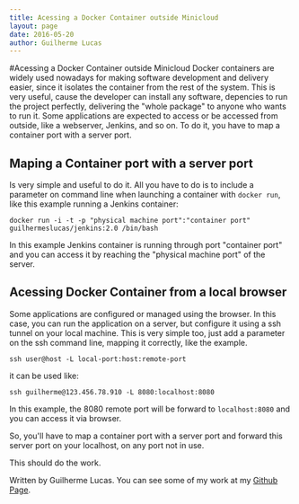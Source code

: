 ```yaml
---
title: Acessing a Docker Container outside Minicloud
layout: page
date: 2016-05-20
author: Guilherme Lucas
---
```



#Acessing a Docker Container outside Minicloud
Docker containers are widely used nowadays for making software development and delivery easier, since it isolates the container from the rest of the system. This is very useful, cause the developer can install any software, depencies to run the project perfectly, delivering the "whole package" to anyone who wants to run it. 
Some applications are expected to access or be accessed from outside, like a webserver, Jenkins, and so on. To do it, you have to map a container port with a server port. 

## Maping a Container port with a server port
Is very simple and useful to do it. All you have to do is to include a parameter on command line when launching a container with ```docker run```, like this example running a Jenkins container:

```
docker run -i -t -p "physical machine port":"container port" guilhermeslucas/jenkins:2.0 /bin/bash
```

In this example Jenkins container is running through port "container port" and you can access it by reaching the "physical machine port" of the server. 

## Acessing Docker Container from a local browser
Some applications are configured or managed using the browser. In this case, you can run the application on a server, but configure it using a ssh tunnel on your local machine. This is very simple too, just add a parameter on the ssh command line, mapping it correctly, like the example.

```
ssh user@host -L local-port:host:remote-port
```

it can be used like:

```
ssh guilherme@123.456.78.910 -L 8080:localhost:8080
```

In this example, the 8080 remote port will be forward to ```localhost:8080``` and you can access it via browser.

So, you'll have to map a container port with a server port and forward this server port on your localhost, on any port not in use.

This should do the work.

Written by Guilherme Lucas. You can see some of my work at my [Github Page](https://github.com/Guilhermeslucas).
